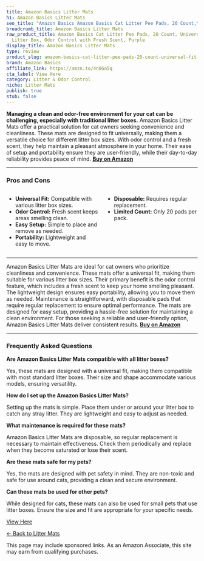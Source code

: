 ```yaml
---
title: Amazon Basics Litter Mats
h1: Amazon Basics Litter Mats
seo_title: "Amazon Basics Amazon Basics Cat Litter Pee Pads, 20 Count,\u2026"
breadcrumb_title: Amazon Basics Litter Mats
raw_product_title: Amazon Basics Cat Litter Pee Pads, 20 Count, Universal Fit for
  Litter Box, Odor Control with Fresh Scent, Purple
display_title: Amazon Basics Litter Mats
type: review
product_slug: amazon-basics-cat-litter-pee-pads-20-count-universal-fit-for-litter-box-18914514
brand: Amazon Basics
affiliate_link: https://amzn.to/4n0Ga5q
cta_label: View Here
category: Litter & Odor Control
niche: Litter Mats
publish: true
stub: false
---
```


<div id="intro" class="full-width">
  <p><strong>Managing a clean and odor-free environment for your cat can be challenging, especially with traditional litter boxes.</strong> Amazon Basics Litter Mats offer a practical solution for cat owners seeking convenience and cleanliness. These mats are designed to fit universally, making them a versatile choice for different litter box sizes. With odor control and a fresh scent, they help maintain a pleasant atmosphere in your home. Their ease of setup and portability ensure they are user-friendly, while their day-to-day reliability provides peace of mind. <a href="https://amzn.to/4n0Ga5q" rel="nofollow sponsored noopener" target="_blank"><strong>Buy on Amazon</strong></a></p>
</div>

<hr />
<h3 id="pros-cons">Pros and Cons</h3>
<div class="pc-grid" style="display:grid;grid-template-columns:1fr 1fr;gap:16px;">
  <ul>
    <li><strong>Universal Fit:</strong> Compatible with various litter box sizes.</li>
    <li><strong>Odor Control:</strong> Fresh scent keeps areas smelling clean.</li>
    <li><strong>Easy Setup:</strong> Simple to place and remove as needed.</li>
    <li><strong>Portability:</strong> Lightweight and easy to move.</li>
  </ul>
  <ul>
    <li><strong>Disposable:</strong> Requires regular replacement.</li>
    <li><strong>Limited Count:</strong> Only 20 pads per pack.</li>
  </ul>
</div>
<hr />

<div class="full-width">
  <p>Amazon Basics Litter Mats are ideal for cat owners who prioritize cleanliness and convenience. These mats offer a universal fit, making them suitable for various litter box sizes. Their primary benefit is the odor control feature, which includes a fresh scent to keep your home smelling pleasant. The lightweight design ensures easy portability, allowing you to move them as needed. Maintenance is straightforward, with disposable pads that require regular replacement to ensure optimal performance. The mats are designed for easy setup, providing a hassle-free solution for maintaining a clean environment. For those seeking a reliable and user-friendly option, Amazon Basics Litter Mats deliver consistent results. <a href="https://amzn.to/4n0Ga5q" rel="nofollow sponsored noopener" target="_blank"><strong>Buy on Amazon</strong></a></p>
</div>

<hr />
<h3 id="faqs">Frequently Asked Questions</h3>

<p><strong>Are Amazon Basics Litter Mats compatible with all litter boxes?</strong></p>
<p>Yes, these mats are designed with a universal fit, making them compatible with most standard litter boxes. Their size and shape accommodate various models, ensuring versatility.</p>

<p><strong>How do I set up the Amazon Basics Litter Mats?</strong></p>
<p>Setting up the mats is simple. Place them under or around your litter box to catch any stray litter. They are lightweight and easy to adjust as needed.</p>

<p><strong>What maintenance is required for these mats?</strong></p>
<p>Amazon Basics Litter Mats are disposable, so regular replacement is necessary to maintain effectiveness. Check them periodically and replace when they become saturated or lose their scent.</p>

<p><strong>Are these mats safe for my pets?</strong></p>
<p>Yes, the mats are designed with pet safety in mind. They are non-toxic and safe for use around cats, providing a clean and secure environment.</p>

<p><strong>Can these mats be used for other pets?</strong></p>
<p>While designed for cats, these mats can also be used for small pets that use litter boxes. Ensure the size and fit are appropriate for your specific needs.</p>
<p><a class="btn" href="https://amzn.to/4n0Ga5q" target="_blank" rel="nofollow sponsored noopener">View Here</a></p>
<p><a href="/roundups/litter-odor-control/litter-mats/">← Back to Litter Mats</a></p>
<aside class="disclosure">This page may include sponsored links. As an Amazon Associate, this site may earn from qualifying purchases.</aside>
